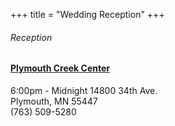 +++
title = "Wedding Reception"
+++

<h6>Reception</h6>
<h4><a href="http://plymouthmn.gov/index.aspx?page=116" target="_blank">Plymouth Creek Center</a></h4>

6:00pm - Midnight
14800 34th Ave.  
Plymouth, MN 55447  
(763) 509-5280

